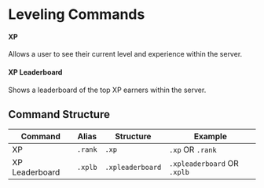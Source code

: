 # Leveling Commands

#### XP

Allows a user to see their current level and experience within the server.


#### XP Leaderboard

Shows a leaderboard of the top XP earners within the server.


## Command Structure

| Command        | Alias   | Structure        | Example                     |
| -------------- | ------- | ---------------- | --------------------------- |
| XP             | `.rank` | `.xp`            | `.xp` OR `.rank`            |
| XP Leaderboard | `.xplb` | `.xpleaderboard` | `.xpleaderboard` OR `.xplb` |